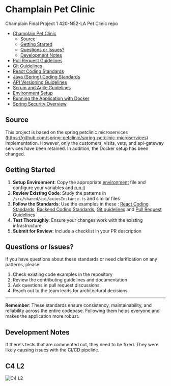 # Champlain Pet Clinic

Champlain Final Project 1 420-N52-LA Pet Clinic repo

* [Champlain Pet Clinic](#champlain-pet-clinic)
  * [Source](#source)
  * [Getting Started](#getting-started)
  * [Questions or Issues?](#questions-or-issues)
  * [Development Notes](#development-notes)
* [Pull Request Guidelines](docs/pull-requests.md)
* [Git Guidelines](docs/git-tips.md)
* [React Coding Standards](docs/react-coding-standards.md)
* [Java (Spring) Coding Standards](docs/java-coding-standards.md)
* [API Versioning Guidelines](docs/api-versioning.md)
* [Scrum and Agile Guidelines](docs/scrum-agile.md)
* [Environment Setup](docs/environment.md)
* [Running the Application with Docker](docs/running-project.md)
* [Spring Security Overview](docs/Spring%20Security.md)


## Source
This project is based on the spring petclinic microservices (https://github.com/spring-petclinic/spring-petclinic-microservices) implementation.
However, only the customers, visits, vets, and api-gateway services have been retained. In addition, the 
Docker setup has been changed.

## Getting Started

1. **Setup Environment**: Copy the appropriate [environment](docs/environment.md) file and configure your variables and [run it](docs/running-project.md)
2. **Review Existing Code**: Study the patterns in `/src/shared/api/axiosInstance.ts` and similar files
3. **Follow the Standards**: Use the examples in these : [React Coding Standards](docs/react-coding-standards.md), [Backend Coding Standards](docs/java-coding-standards.md), [Git guidelines](docs/git-tips.md) and [Pull Request Guidelines](docs/pull-requests.md)
4. **Test Thoroughly**: Ensure your changes work with the existing infrastructure
5. **Submit for Review**: Include a checklist in your PR description

## Questions or Issues?

If you have questions about these standards or need clarification on any patterns, please:

1. Check existing code examples in the repository
2. Review the contributing guidelines and documentation
3. Ask questions in pull request discussions
4. Reach out to the team leads for architectural decisions

---

**Remember**: These standards ensure consistency, maintainability, and reliability across the entire codebase. Following them helps everyone and makes the application more robust.


## Development Notes
If there's tests that are commented out, they need to be fixed. They were likely causing issues with the CI/CD pipeline.

## C4 L2
![C4 L2](http://www.plantuml.com/plantuml/proxy?cache=no&src=https://raw.githubusercontent.com/cgerard321/champlain_petclinic/main/docs/diagrams/C4/champlain-pet-clinic-ms_C4_L2_container_diagram.puml&fmt=svg)
